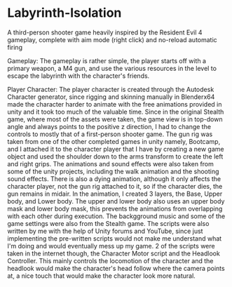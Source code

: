 # Labyrinth-Isolation

A third-person shooter game heavily inspired by the Resident Evil 4 gameplay, complete with aim mode (right click) and no-reload automatic firing

Gameplay:
The gameplay is rather simple, the player starts off with a primary weapon, a M4 gun, and use the various resources in the level to escape
the labyrinth with the character's friends.

Player Character:
The player character is created through the Autodesk Character generator, since rigging and skinning manually in Blenderx64 made the character harder to animate with the free animations provided in unity and it took too much of the valuable time. Since in the original Stealth game, where most of the assets were taken, the game view is in top-down angle and always points to the positive z direction, I had to change the controls to mostly that of a first-person shooter game. The gun rig was taken from one of the other completed games in unity namely, Bootcamp, and I attached it to the character player that I have by creating a new game object and used the shoulder down to the arms transform to create the left and right grips. The animations and sound effects were also taken from some of the unity projects, including the walk animation and the shooting sound effects. There is also a dying animation, although it only affects the character player, not the gun rig attached to it, so if the character dies, the gun remains in midair. In the animation, I created 3 layers, the Base, Upper body, and Lower body. The upper and lower body also uses an upper body mask and lower body mask, this prevents the animations from overlapping with each other during execution. The backgground music and some of the game settings were also from the Stealth game. The scripts were also written by me with the help of Unity forums and YouTube, since just implementing the pre-written scripts would not make me understand what I'm doing and would eventually mess up my game. 2 of the scripts were taken in the internet though, the Character Motor script and the Headlook Controller. This mainly controls the locomotion of the character and the headlook would make the character's head follow where the camera points at, a nice touch that would make the character look more natural.
